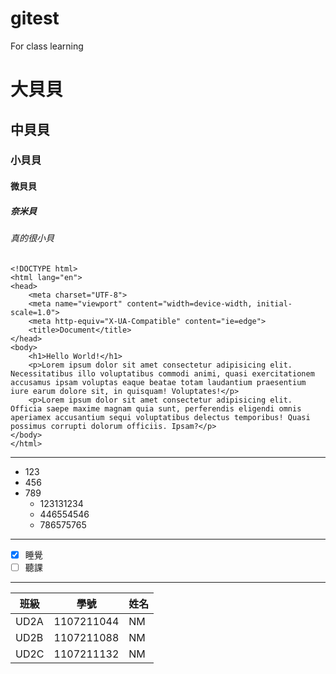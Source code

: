 # gitest
For class learning
# 大貝貝
## 中貝貝
### 小貝貝
#### 微貝貝
##### 奈米貝
###### 真的很小貝

    <!DOCTYPE html>
    <html lang="en">
    <head>
        <meta charset="UTF-8">
        <meta name="viewport" content="width=device-width, initial-scale=1.0">
        <meta http-equiv="X-UA-Compatible" content="ie=edge">
        <title>Document</title>
    </head>
    <body>
        <h1>Hello World!</h1>
        <p>Lorem ipsum dolor sit amet consectetur adipisicing elit. Necessitatibus illo voluptatibus commodi animi, quasi exercitationem     accusamus ipsam voluptas eaque beatae totam laudantium praesentium iure earum dolore sit, in quisquam! Voluptates!</p>
        <p>Lorem ipsum dolor sit amet consectetur adipisicing elit. Officia saepe maxime magnam quia sunt, perferendis eligendi omnis aperiamex accusantium sequi voluptatibus delectus temporibus! Quasi possimus corrupti dolorum officiis. Ipsam?</p>
    </body>
    </html>
    
***
* 123
* 456
* 789
    * 123131234
    * 446554546
    * 786575765
***
- [x] 睡覺
- [ ] 聽課
***
| 班級 |學號|姓名|
| --- | --- | --- |
| UD2A | 1107211044 | NM |
| UD2B | 1107211088 | NM |
| UD2C | 1107211132 | NM |
